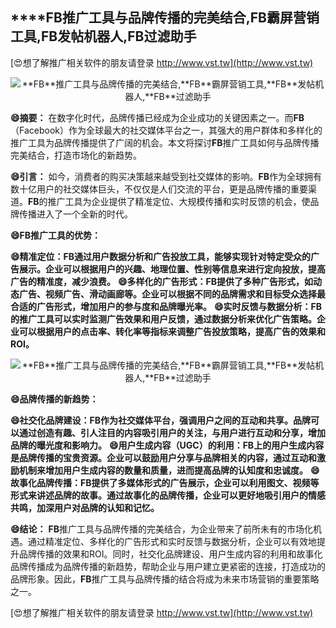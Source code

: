 ## ****FB**推广工具与品牌传播的完美结合,**FB**霸屏营销工具,**FB**发帖机器人,**FB**过滤助手**

[😍想了解推广相关软件的朋友请登录 http://www.vst.tw](http://www.vst.tw)

 <center><img src="https://vst.tw/MP4/tuiguang/png/8.png" alt="**FB**推广工具与品牌传播的完美结合,**FB**霸屏营销工具,**FB**发帖机器人,**FB**过滤助手"></center>

**😄摘要：**
在数字化时代，品牌传播已经成为企业成功的关键因素之一。而**FB**（Facebook）作为全球最大的社交媒体平台之一，其强大的用户群体和多样化的推广工具为品牌传播提供了广阔的机会。本文将探讨**FB**推广工具如何与品牌传播完美结合，打造市场化的新趋势。

**😄引言：**
如今，消费者的购买决策越来越受到社交媒体的影响。**FB**作为全球拥有数十亿用户的社交媒体巨头，不仅仅是人们交流的平台，更是品牌传播的重要渠道。**FB**的推广工具为企业提供了精准定位、大规模传播和实时反馈的机会，使品牌传播进入了一个全新的时代。

**😄**FB**推广工具的优势：**

**😄精准定位：**FB**通过用户数据分析和广告投放工具，能够实现针对特定受众的广告展示。企业可以根据用户的兴趣、地理位置、性别等信息来进行定向投放，提高广告的精准度，减少浪费。**
**😄多样化的广告形式：**FB**提供了多种广告形式，如动态广告、视频广告、滑动画廊等。企业可以根据不同的品牌需求和目标受众选择最合适的广告形式，增加用户的参与度和品牌曝光率。**
**😄实时反馈与数据分析：**FB**的推广工具可以实时监测广告效果和用户反馈，通过数据分析来优化广告策略。企业可以根据用户的点击率、转化率等指标来调整广告投放策略，提高广告的效果和ROI。**

 <center><img src="https://vst.tw/MP4/tuiguang/png/3.png" alt="**FB**推广工具与品牌传播的完美结合,**FB**霸屏营销工具,**FB**发帖机器人,**FB**过滤助手"></center>

**😄品牌传播的新趋势：**

**😄社交化品牌建设：**FB**作为社交媒体平台，强调用户之间的互动和共享。品牌可以通过创造有趣、引人注目的内容吸引用户的关注，与用户进行互动和分享，增加品牌的曝光度和影响力。**
**😄用户生成内容（UGC）的利用：**FB**上的用户生成内容是品牌传播的宝贵资源。企业可以鼓励用户分享与品牌相关的内容，通过互动和激励机制来增加用户生成内容的数量和质量，进而提高品牌的认知度和忠诚度。**
**😄故事化品牌传播：**FB**提供了多媒体形式的广告展示，企业可以利用图文、视频等形式来讲述品牌的故事。通过故事化的品牌传播，企业可以更好地吸引用户的情感共鸣，加深用户对品牌的认知和记忆。**

**😄结论：**
**FB**推广工具与品牌传播的完美结合，为企业带来了前所未有的市场化机遇。通过精准定位、多样化的广告形式和实时反馈与数据分析，企业可以有效地提升品牌传播的效果和ROI。同时，社交化品牌建设、用户生成内容的利用和故事化品牌传播成为品牌传播的新趋势，帮助企业与用户建立更紧密的连接，打造成功的品牌形象。因此，**FB**推广工具与品牌传播的结合将成为未来市场营销的重要策略之一。

[😍想了解推广相关软件的朋友请登录 http://www.vst.tw](http://www.vst.tw)



